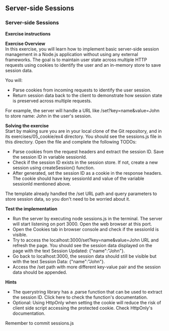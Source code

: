 ## Server-side Sessions

### Server-side Sessions

**Exercise instructions**

**Exercise Overview**  
In this exercise, you will learn how to implement basic server-side session management in a Node.js application without using any external frameworks. The goal is to maintain user state across multiple HTTP requests using cookies to identify the user and an in-memory store to save session data.

You will:
  - Parse cookies from incoming requests to identify the user session.
  - Return session data back to the client to demonstrate how session state is preserved across multiple requests.

For example, the server will handle a URL like /set?key=name&value=John to store name: John in the user's session.

**Solving the exercise**  
Start by making sure you are in your local clone of the Git repository, and in its exercises/05_cookie/ex4 directory. You should see the sessions.js file in this directory. Open the file and complete the following TODOs:

  - Parse cookies from the request headers and extract the session ID. Save the session ID in variable sessionId.
  - Check if the session ID exists in the session store. If not, create a new session using createSession() function.
  - After generated, set the session ID as a cookie in the response headers. The cookie should have key sessionId and value of the variable sessionId mentioned above.

The template already handled the /set URL path and query parameters to store session data, so you don't need to be worried about it.


**Test the implementation**  
  - Run the server by executing node sessions.js in the terminal. The server will start listening on port 3000. Open the web browser at this port.
  - Open the Cookies tab in browser console and check if the sessionId is visible.
  - Try to access the localhost:3000/set?key=name&value=John URL and refresh the page. You should see the session data displayed on the page with the text Session Updated: {"name":"John"}.
  - Go back to localhost:3000, the session data should still be visible but with the text Session Data: {"name":"John"}.
  - Access the /set path with more different key-value pair and the session data should be appended.

**Hints**  
  - The querystring library has a .parse function that can be used to extract the session ID. Click here to check the function's documentation.
  - Optional: Using HttpOnly when setting the cookie will reduce the risk of client side script accessing the protected cookie. Check HttpOnly's documentation.


Remember to commit sessions.js
